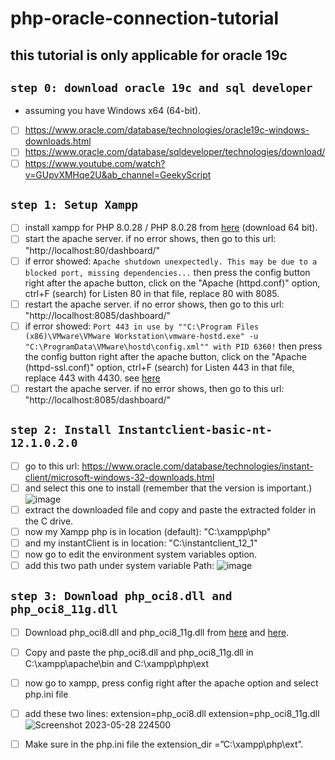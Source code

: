# php-oracle-connection-tutorial
## this tutorial is only applicable for oracle 19c

## ``step 0: download oracle 19c and sql developer``
- assuming you have Windows x64 (64-bit).
- [ ] https://www.oracle.com/database/technologies/oracle19c-windows-downloads.html
- [ ] https://www.oracle.com/database/sqldeveloper/technologies/download/
- [ ] https://www.youtube.com/watch?v=GUpvXMHqe2U&ab_channel=GeekyScript

## ``step 1: Setup Xampp``

- [ ] install xampp for PHP 8.0.28 / PHP 8.0.28 from [here](https://www.apachefriends.org/download.html) (download 64 bit).
- [ ] start the apache server. if no error shows, then go to this url: "http://localhost:80/dashboard/"
- [ ] if error showed: ``Apache shutdown unexpectedly. This may be due to a blocked port, missing dependencies...`` then press the config button right after the apache button, click on the "Apache (httpd.conf)" option, ctrl+F (search) for Listen 80 in that file, replace 80 with 8085. 
- [ ] restart the apache server. if no error shows, then go to this url: "http://localhost:8085/dashboard/"
- [ ] if error showed: ``Port 443 in use by ""C:\Program Files (x86)\VMware\VMware Workstation\vmware-hostd.exe" -u "C:\ProgramData\VMware\hostd\config.xml"" with PID 6360!`` then press the config button right after the apache button, click on the "Apache (httpd-ssl.conf)" option, ctrl+F (search) for Listen 443 in that file, replace 443 with 4430. see [here](https://stackoverflow.com/questions/21182512/how-to-stop-vmware-port-error-of-443-on-xampp-control-panel-v3-2-1)
- [ ] restart the apache server. if no error shows, then go to this url: "http://localhost:8085/dashboard/"

## ``step 2: Install Instantclient-basic-nt-12.1.0.2.0``

- [ ] go to this url: https://www.oracle.com/database/technologies/instant-client/microsoft-windows-32-downloads.html
- [ ] and select this one to install (remember that the version is important.)
![image](https://github.com/Geek-a-Byte/php-oracle-connection-tutorial/assets/59027621/b5de9dcb-4d8c-404e-93f5-f7709f0b8739)
- [ ] extract the downloaded file and copy and paste the extracted folder in the C drive. 
- [ ] now my Xampp php is in location (default): "C:\xampp\php"
- [ ] and my instantClient is in location: "C:\instantclient_12_1"
- [ ] now go to edit the environment system variables option.
- [ ] add this two path under system variable Path:
 ![image](https://github.com/Geek-a-Byte/php-oracle-connection-tutorial/assets/59027621/4d6c414a-7d20-4b83-92a0-41150160ec87)

## ``step 3: Download php_oci8.dll and php_oci8_11g.dll``

- [ ] Download php_oci8.dll and php_oci8_11g.dll from [here](https://www.dll-files.com/php_oci8.dll.html) and [here](https://www.dll-files.com/php_oci8_11g.dll.html).
- [ ] Copy and paste the php_oci8.dll and php_oci8_11g.dll in C:\xampp\apache\bin and C:\xampp\php\ext
- [ ] now go to xampp, press config right after the apache option and select php.ini file
- [ ] add these two lines: extension=php_oci8.dll  extension=php_oci8_11g.dll
![Screenshot 2023-05-28 224500](https://github.com/Geek-a-Byte/php-oracle-connection-tutorial/assets/59027621/4d692fdc-08b5-42e9-ac6c-96ddb2229b96)
- [ ] Make sure in the php.ini file the extension_dir =”C:\xampp\php\ext”.

